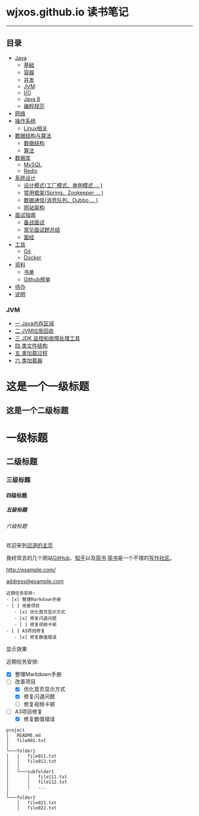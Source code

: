# wjxos.github.io 读书笔记
***

## 目录

- [Java](#java)
    - [基础](#基础)
    - [容器](#容器)
    - [并发](#并发)
    - [JVM](#jvm)
    - [I/O](#io)
    - [Java 8](#java-8)
    - [编程规范](#编程规范)
- [网络](#网络)
- [操作系统](#操作系统)
    - [Linux相关](#linux相关)
- [数据结构与算法](#数据结构与算法)
    - [数据结构](#数据结构)
    - [算法](#算法)
- [数据库](#数据库)
    - [MySQL](#mysql)
    - [Redis](#redis)
- [系统设计](#系统设计)
    - [设计模式(工厂模式、单例模式 ... )](#设计模式)
    - [常用框架(Spring、Zookeeper ... )](#常用框架)
    - [数据通信(消息队列、Dubbo ... )](#数据通信)
    - [网站架构](#网站架构)
- [面试指南](#面试指南)
    - [备战面试](#备战面试)
    - [常见面试题总结](#常见面试题总结)
    - [面经](#面经)
- [工具](#工具)
    - [Git](#git)
    - [Docker](#Docker)
- [资料](#资料)
    - [书单](#书单)
    - [Github榜单](#Github榜单)
- [待办](#待办)
- [说明](#说明)

### JVM

* [一 Java内存区域](docs/java/jvm/Java内存区域.md)
* [二 JVM垃圾回收](docs/java/jvm/JVM垃圾回收.md)
* [三 JDK 监控和故障处理工具](docs/java/jvm/JDK监控和故障处理工具总结.md)
* [四 类文件结构](docs/java/jvm/类文件结构.md)
* [五 类加载过程](docs/java/jvm/类加载过程.md)
* [六 类加载器](docs/java/jvm/类加载器.md)

这是一个一级标题
============================

这是一个二级标题
--------------------------------------------------
# 一级标题
## 二级标题
### 三级标题
#### 四级标题
##### 五级标题
###### 六级标题

欢迎来到[迟道的主页](http://www.jianshu.com/u/de4923b06bfc)

我经常去的几个网站[GitHub][1]、[知乎][2]以及[简书][3]
[简书][3]是一个不错的[写作社区][]。

[1]:https://github.com "GitHub"
[2]:https://www.zhihu.com "知乎"
[3]:http://www.jianshu.com "简书"
[写作社区]:http://www.jianshu.com

<http://example.com/>

<address@example.com>
```
近期任务安排:
- [x] 整理Markdown手册
- [ ] 改善项目
   - [x] 优化首页显示方式
   - [x] 修复闪退问题
   - [ ] 修复视频卡顿
- [ ] A3项目修复
   - [x] 修复数值错误
```
显示效果

近期任务安排:
- [x] 整理Markdown手册
- [ ] 改善项目
   - [x] 优化首页显示方式
   - [x] 修复闪退问题
   - [ ] 修复视频卡顿
- [ ] A3项目修复
   - [x] 修复数值错误
   
```
project
│   README.md
│   file001.txt    
│
└───folder1
│   │   file011.txt
│   │   file012.txt
│   │
│   └───subfolder1
│       │   file111.txt
│       │   file112.txt
│       │   ...
│   
└───folder2
    │   file021.txt
    │   file022.txt
```